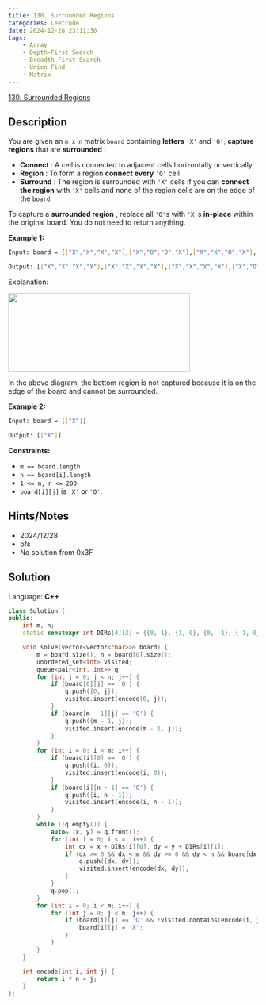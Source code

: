 ```yaml
---
title: 130. Surrounded Regions
categories: Leetcode
date: 2024-12-28 23:11:30
tags:
    - Array
    - Depth-First Search
    - Breadth-First Search
    - Union Find
    - Matrix
---
```


[130. Surrounded Regions](https://leetcode.com/problems/surrounded-regions/description/?envType=problem-list-v2&envId=plakya4j)

## Description

You are given an `m x n` matrix `board` containing **letters**  `'X'` and `'O'`, **capture regions**  that are **surrounded** :

- **Connect** : A cell is connected to adjacent cells horizontally or vertically.
- **Region** : To form a region **connect every**  `'O'` cell.
- **Surround** : The region is surrounded with `'X'` cells if you can **connect the region** with `'X'` cells and none of the region cells are on the edge of the `board`.

To capture a **surrounded region** , replace all `'O'`s with `'X'`s **in-place**  within the original board. You do not need to return anything.

**Example 1:**

```bash
Input: board = [["X","X","X","X"],["X","O","O","X"],["X","X","O","X"],["X","O","X","X"]]

Output: [["X","X","X","X"],["X","X","X","X"],["X","X","X","X"],["X","O","X","X"]]
```

Explanation:

<img alt="" src="https://assets.leetcode.com/uploads/2021/02/19/xogrid.jpg" style="width: 367px; height: 158px;">

In the above diagram, the bottom region is not captured because it is on the edge of the board and cannot be surrounded.

**Example 2:**

```bash
Input: board = [["X"]]

Output: [["X"]]
```

**Constraints:**

- `m == board.length`
- `n == board[i].length`
- `1 <= m, n <= 200`
- `board[i][j]` is `'X'` or `'O'`.

## Hints/Notes

- 2024/12/28
- bfs
- No solution from 0x3F

## Solution

Language: **C++**

```C++
class Solution {
public:
    int m, n;
    static constexpr int DIRs[4][2] = {{0, 1}, {1, 0}, {0, -1}, {-1, 0}};

    void solve(vector<vector<char>>& board) {
        m = board.size(), n = board[0].size();
        unordered_set<int> visited;
        queue<pair<int, int>> q;
        for (int j = 0; j < n; j++) {
            if (board[0][j] == 'O') {
                q.push({0, j});
                visited.insert(encode(0, j));
            }
            if (board[m - 1][j] == 'O') {
                q.push({m - 1, j});
                visited.insert(encode(m - 1, j));
            }
        }
        for (int i = 0; i < m; i++) {
            if (board[i][0] == 'O') {
                q.push({i, 0});
                visited.insert(encode(i, 0));
            }
            if (board[i][n - 1] == 'O') {
                q.push({i, n - 1});
                visited.insert(encode(i, n - 1));
            }
        }
        while (!q.empty()) {
            auto& [x, y] = q.front();
            for (int i = 0; i < 4; i++) {
                int dx = x + DIRs[i][0], dy = y + DIRs[i][1];
                if (dx >= 0 && dx < m && dy >= 0 && dy < n && board[dx][dy] == 'O' && !visited.contains(encode(dx, dy))) {
                    q.push({dx, dy});
                    visited.insert(encode(dx, dy));
                }
            }
            q.pop();
        }
        for (int i = 0; i < m; i++) {
            for (int j = 0; j < n; j++) {
                if (board[i][j] == 'O' && !visited.contains(encode(i, j))) {
                    board[i][j] = 'X';
                }
            }
        }
    }

    int encode(int i, int j) {
        return i * n + j;
    }
};
```
